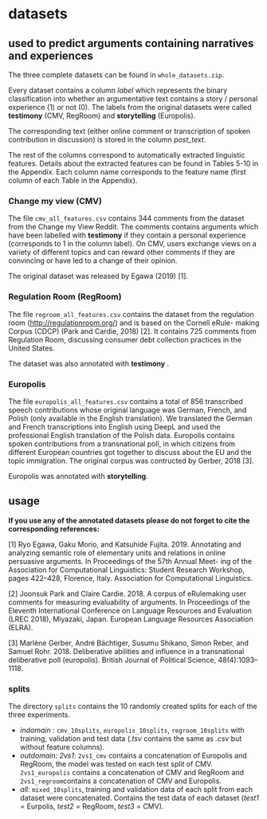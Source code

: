# datasets 
## used to predict arguments containing narratives and experiences

The three complete datasets can be found in `whole_datasets.zip`.

Every dataset contains a column *label* which represents the binary classification into whether an argumentative text contains a story / personal experience (1) or not (0).
The labels from the original datasets were called __testimony__ (CMV, RegRoom) and __storytelling__ (Europolis).

The corresponding text (either online comment or transcription of spoken contribution in discussion) is stored in the column *post_text*.

The rest of the columns correspond to automatically extracted linguistic features. Details about the extracted features can be found in Tables 5-10 in the Appendix. Each column name corresponds to the feature name (first column of each Table in the Appendix).

### Change my view (CMV)

The file `cmv_all_features.csv` contains 344 comments from the dataset from the Change my View Reddit. The comments contains arguments which have been labelled with __testimony__ if they contain a personal experience (corresponds to 1 in the column label). On CMV, users exchange views on a variety of different topics and can reward other comments if they are convincing or have led to a change of their opinion. 

The original dataset was released by Egawa (2019) [1].

### Regulation Room (RegRoom)

The file `regroom_all_features.csv` contains the dataset from the regulation room (http://regulationroom.org/) and is based on the Cornell eRule- making Corpus (CDCP) (Park and Cardie, 2018) [2].
It contains 725 comments from Regulation Room, discussing consumer debt collection practices in the United States.

The dataset was also annotated with __testimony__ .

### Europolis 

The file `europolis_all_features.csv` contains a total of 856 transcribed speech contributions whose original language was German, French, and Polish (only available in the English translation). We translated the German and French transcriptions into English using DeepL and used the professional English translation of the Polish data.
Europolis contains spoken contributions from a transnational poll, in which citizens from different European countries got together to discuss about the EU and the topic immigration.
The original corpus was contructed by Gerber, 2018 [3].

Europolis was annotated with __storytelling__.


## usage

<b>If you use any of the annotated datasets please do not forget to cite the corresponding references:</b>

[1] Ryo Egawa, Gaku Morio, and Katsuhide Fujita. 2019.
Annotating and analyzing semantic role of elementary units and relations in online persuasive arguments. In Proceedings of the 57th Annual Meet- ing of the Association for Computational Linguistics: Student Research Workshop, pages 422–428, Florence, Italy. Association for Computational Linguistics.

[2] Joonsuk Park and Claire Cardie. 2018. A corpus of eRulemaking user comments for measuring evaluability of arguments. In Proceedings of the Eleventh International Conference on Language Resources and Evaluation (LREC 2018), Miyazaki, Japan. European Language Resources Association (ELRA).

[3] Marlène Gerber, André Bächtiger, Susumu Shikano, Simon Reber, and Samuel Rohr. 2018. Deliberative abilities and influence in a transnational deliberative poll (europolis). British Journal of Political Science, 48(4):1093–1118.

### splits

The directory `splits` contains the 10 randomly created splits for each of the three experiments. 

- *indomain* : `cmv_10splits`, `europolis_10splits`, `regroom_10splits` with training, validation and test data (*.tsv* contains the same as *.csv* but without feature columns).
- *outdomain: 2vs1*: `2vs1_cmv` contains a concatenation of Europolis and RegRoom, the model was tested on each test split of CMV. `2vs1_europolis` contains a concatenation of CMV and RegRoom and `2vs1_regroom`contains a concatenation of CMV and Europolis.
- *all*: `mixed_10splits`, training and validation data of each split from each dataset were concatenated. Contains the test data of each dataset (*test1* = Eurpolis, *test2* = RegRoom, *test3* = CMV).
